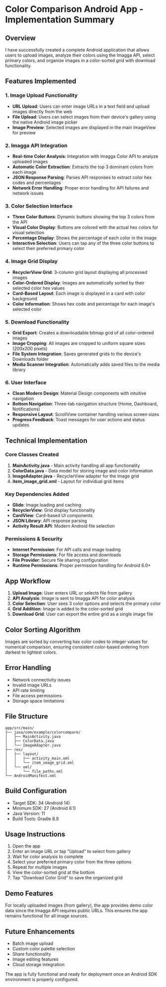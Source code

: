 # Color Comparison Android App - Implementation Summary

## Overview
I have successfully created a complete Android application that allows users to upload images, analyze their colors using the Imagga API, select primary colors, and organize images in a color-sorted grid with download functionality.

## Features Implemented

### 1. Image Upload Functionality
- **URL Upload**: Users can enter image URLs in a text field and upload images directly from the web
- **File Upload**: Users can select images from their device's gallery using the native Android image picker
- **Image Preview**: Selected images are displayed in the main ImageView for preview

### 2. Imagga API Integration
- **Real-time Color Analysis**: Integration with Imagga Color API to analyze uploaded images
- **Automatic Color Extraction**: Extracts the top 3 dominant colors from each image
- **JSON Response Parsing**: Parses API responses to extract color hex codes and percentages
- **Network Error Handling**: Proper error handling for API failures and network issues

### 3. Color Selection Interface
- **Three Color Buttons**: Dynamic buttons showing the top 3 colors from the API
- **Visual Color Display**: Buttons are colored with the actual hex colors for visual selection
- **Percentage Display**: Shows the percentage of each color in the image
- **Interactive Selection**: Users can tap any of the three color buttons to select their preferred primary color

### 4. Image Grid Display
- **RecyclerView Grid**: 3-column grid layout displaying all processed images
- **Color-Ordered Display**: Images are automatically sorted by their selected color hex values
- **Card-Based Layout**: Each image is displayed in a card with color background
- **Color Information**: Shows hex code and percentage for each image's selected color

### 5. Download Functionality
- **Grid Export**: Creates a downloadable bitmap grid of all color-ordered images
- **Image Cropping**: All images are cropped to uniform square sizes (200x200 pixels)
- **File System Integration**: Saves generated grids to the device's Downloads folder
- **Media Scanner Integration**: Automatically adds saved files to the media library

### 6. User Interface
- **Clean Modern Design**: Material Design components with intuitive navigation
- **Bottom Navigation**: Three-tab navigation structure (Home, Dashboard, Notifications)
- **Responsive Layout**: ScrollView container handling various screen sizes
- **Progress Feedback**: Toast messages for user actions and status updates

## Technical Implementation

### Core Classes Created
1. **MainActivity.java** - Main activity handling all app functionality
2. **ColorData.java** - Data model for storing image and color information
3. **ImageAdapter.java** - RecyclerView adapter for the image grid
4. **item_image_grid.xml** - Layout for individual grid items

### Key Dependencies Added
- **Glide**: Image loading and caching
- **RecyclerView**: Grid display functionality
- **CardView**: Card-based UI components
- **JSON Library**: API response parsing
- **Activity Result API**: Modern Android file selection

### Permissions & Security
- **Internet Permission**: For API calls and image loading
- **Storage Permissions**: For file access and downloads
- **File Provider**: Secure file sharing configuration
- **Runtime Permissions**: Proper permission handling for Android 6.0+

## App Workflow

1. **Upload Image**: User enters URL or selects file from gallery
2. **API Analysis**: Image is sent to Imagga API for color analysis
3. **Color Selection**: User sees 3 color options and selects the primary color
4. **Grid Addition**: Image is added to the color-sorted grid
5. **Download Grid**: User can export the entire grid as a single image file

## Color Sorting Algorithm
Images are sorted by converting hex color codes to integer values for numerical comparison, ensuring consistent color-based ordering from darkest to lightest colors.

## Error Handling
- Network connectivity issues
- Invalid image URLs
- API rate limiting
- File access permissions
- Storage space limitations

## File Structure
```
app/src/main/
├── java/com/example/colorcompare/
│   ├── MainActivity.java
│   ├── ColorData.java
│   └── ImageAdapter.java
├── res/
│   ├── layout/
│   │   ├── activity_main.xml
│   │   └── item_image_grid.xml
│   └── xml/
│       └── file_paths.xml
└── AndroidManifest.xml
```

## Build Configuration
- Target SDK: 34 (Android 14)
- Minimum SDK: 27 (Android 8.1)
- Java Version: 11
- Build Tools: Gradle 8.9

## Usage Instructions
1. Open the app
2. Enter an image URL or tap "Upload" to select from gallery
3. Wait for color analysis to complete
4. Select your preferred primary color from the three options
5. Repeat for multiple images
6. View the color-sorted grid at the bottom
7. Tap "Download Color Grid" to save the organized grid

## Demo Features
For locally uploaded images (from gallery), the app provides demo color data since the Imagga API requires public URLs. This ensures the app remains functional for all image sources.

## Future Enhancements
- Batch image upload
- Custom color palette selection
- Share functionality
- Image editing features
- Cloud storage integration

The app is fully functional and ready for deployment once an Android SDK environment is properly configured.